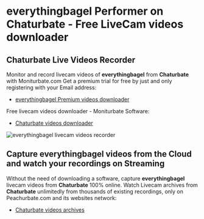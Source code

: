 # everythingbagel Performer on Chaturbate - Free LiveCam videos downloader

## Chaturbate Live Videos Recorder

Monitor and record livecam videos of **everythingbagel** from **Chaturbate** with Moniturbate.com
Get a premium trial for free by just and only registering with your Email address:
* [everythingbagel Premium videos downloader](https://moniturbate.com/request-demo-licence-key.html)

Free livecam videos downloader - Moniturbate Software:
* [Chaturbate videos downloader](https://moniturbate.com/moniturbate-download-software.html)

![everythingbagel livecam videos recorder](https://peachurnet.com/templates/moniturbate-software.png)


## Capture everythingbagel videos from the Cloud and watch your recordings on Streaming

Without the need of downloading a software, capture **everythingbagel** livecam videos from **Chaturbate** 100% online.
Watch Livecam archives from **Chaturbate** unlimitedly from thousands of existing recordings, only on Peachurbate.com and its websites network:
* [Chaturbate videos archives](https://peachurnet.com/)